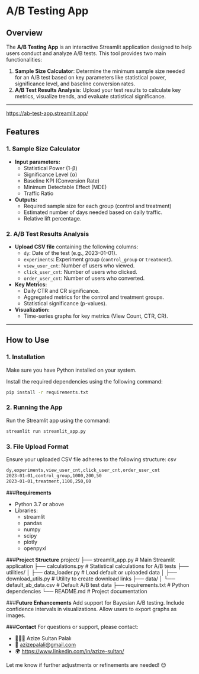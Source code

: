 # **A/B Testing App**

## **Overview**
The **A/B Testing App** is an interactive Streamlit application designed to help users conduct and analyze A/B tests. This tool provides two main functionalities:
1. **Sample Size Calculator**: Determine the minimum sample size needed for an A/B test based on key parameters like statistical power, significance level, and baseline conversion rates.
2. **A/B Test Results Analysis**: Upload your test results to calculate key metrics, visualize trends, and evaluate statistical significance.
---
https://ab-test-app.streamlit.app/

## **Features**

### **1. Sample Size Calculator**
- **Input parameters:**
  - Statistical Power (1-β)
  - Significance Level (α)
  - Baseline KPI (Conversion Rate)
  - Minimum Detectable Effect (MDE)
  - Traffic Ratio
- **Outputs:**
  - Required sample size for each group (control and treatment)
  - Estimated number of days needed based on daily traffic.
  - Relative lift percentage.

### **2. A/B Test Results Analysis**
- **Upload CSV file** containing the following columns:
  - `dy`: Date of the test (e.g., 2023-01-01).
  - `experiments`: Experiment group (`control_group` or `treatment`).
  - `view_user_cnt`: Number of users who viewed.
  - `click_user_cnt`: Number of users who clicked.
  - `order_user_cnt`: Number of users who converted.
- **Key Metrics:**
  - Daily CTR and CR significance.
  - Aggregated metrics for the control and treatment groups.
  - Statistical significance (p-values).
- **Visualization:**
  - Time-series graphs for key metrics (View Count, CTR, CR).

---

## **How to Use**

### **1. Installation**
Make sure you have Python installed on your system.

Install the required dependencies using the following command:
```bash
pip install -r requirements.txt
```

### **2. Running the App**
Run the Streamlit app using the command:

```bash
streamlit run streamlit_app.py
```
### **3. File Upload Format**
Ensure your uploaded CSV file adheres to the following structure: csv
```bash
dy,experiments,view_user_cnt,click_user_cnt,order_user_cnt
2023-01-01,control_group,1000,200,50
2023-01-01,treatment,1100,250,60
```

###**Requirements**
- Python 3.7 or above
- Libraries:
  - streamlit
  - pandas
  - numpy
  - scipy
  - plotly
  - openpyxl

###**Project Structure**
project/
├── streamlit_app.py        # Main Streamlit application
├── calculations.py         # Statistical calculations for A/B tests
├── utilities/
│   ├── data_loader.py      # Load default or uploaded data
│   ├── download_utils.py   # Utility to create download links
├── data/
│   └── default_ab_data.csv # Default A/B test data
├── requirements.txt        # Python dependencies
└── README.md               # Project documentation

###**Future Enhancements**
Add support for Bayesian A/B testing.
Include confidence intervals in visualizations.
Allow users to export graphs as images.

###**Contact**
For questions or support, please contact:
  - 👩🏻‍💻 Azize Sultan Palalı
  - 📧 azizepalali@gmail.com
  - 🌍 https://www.linkedin.com/in/azize-sultan/

Let me know if further adjustments or refinements are needed! 😊






